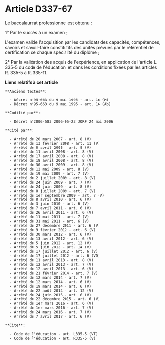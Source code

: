 # Article D337-67

Le baccalauréat professionnel est obtenu : 

1° Par le succès à un examen ; 

L'examen valide l'acquisition par les candidats des capacités, compétences, savoirs et savoir-faire constitutifs des unités
prévues par le référentiel de certification de chaque spécialité du diplôme ; 

2° Par la validation des acquis de l'expérience, en application de l'article L. 335-5 du code de l'éducation, et dans les
conditions fixées par les articles R. 335-5 à R. 335-11.

**Liens relatifs à cet article**

	**Anciens textes**:

	  - Décret n°95-663 du 9 mai 1995 - art. 16 (M)
	  - Décret n°95-663 du 9 mai 1995 - art. 16 (Ab)

	**Codifié par**:

	  - Décret n°2006-583 2006-05-23 JORF 24 mai 2006

	**Cité par**:

	  - Arrêté du 20 mars 2007 - art. 8 (V)
	  - Arrêté du 13 février 2008 - art. 11 (V)
	  - Arrêté du 8 avril 2008 - art. 8 (V)
	  - Arrêté du 11 avril 2008 - art. 8 (V)
	  - Arrêté du 17 avril 2008 - art. 8 (V)
	  - Arrêté du 18 avril 2008 - art. 8 (V)
	  - Arrêté du 30 avril 2009 - art. 8 (V)
	  - Arrêté du 12 mai 2009 - art. 8 (V)
	  - Arrêté du 19 mai 2009 - art. 7 (V)
	  - Arrêté du 2 juillet 2009 - art. 8 (V)
	  - Arrêté du 24 juin 2009 - art. 7 (V)
	  - Arrêté du 24 juin 2009 - art. 8 (V)
	  - Arrêté du 8 juillet 2009 - art. 7 (V)
	  - Arrêté du 1er septembre 2009 - art. 7 (V)
	  - Arrêté du 8 avril 2010 - art. 6 (V)
	  - Arrêté du 3 juin 2010 - art. 6 (V)
	  - Arrêté du 7 avril 2011 - art. 6 (V)
	  - Arrêté du 26 avril 2011 - art. 6 (V)
	  - Arrêté du 11 mai 2011 - art. 7 (V)
	  - Arrêté du 31 mai 2011 - art. 6 (V)
	  - Arrêté du 27 décembre 2011 - art. 6 (V)
	  - Arrêté du 9 février 2012 - art. 6 (V)
	  - Arrêté du 30 mars 2012 - art. 6 (V)
	  - Arrêté du 13 avril 2012 - art. 6 (V)
	  - Arrêté du 5 juin 2012 - art. 12 (V)
	  - Arrêté du 5 juin 2012 - art. 14 (V)
	  - Arrêté du 17 juillet 2012 - art. 6 (V)
	  - Arrêté du 17 juillet 2012 - art. 6 (VD)
	  - Arrêté du 11 avril 2013 - art. 8 (V)
	  - Arrêté du 12 avril 2013 - art. 7 (V)
	  - Arrêté du 12 avril 2013 - art. 6 (V)
	  - Arrêté du 21 février 2014 - art. 7 (V)
	  - Arrêté du 12 mars 2014 - art. 7 (V)
	  - Arrêté du 12 mars 2014 - art. 6 (V)
	  - Arrêté du 19 mars 2014 - art. 6 (V)
	  - Arrêté du 22 août 2014 - art. 12 (V)
	  - Arrêté du 24 juin 2015 - art. 6 (V)
	  - Arrêté du 22 décembre 2015 - art. 6 (V)
	  - Arrêté du 1er mars 2016 - art. 6 (V)
	  - Arrêté du 1er mars 2016 - art. 7 (V)
	  - Arrêté du 24 mars 2016 - art. 7 (V)
	  - Arrêté du 7 avril 2017 - art. 6 (V)

	**Cite**:

	  - Code de l'éducation - art. L335-5 (VT)
	  - Code de l'éducation - art. R335-5 (V)
